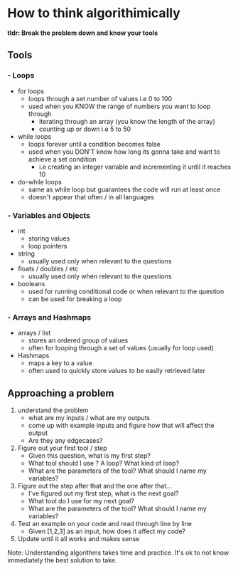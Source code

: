 # How to think algorithimically

**tldr: Break the problem down and know your tools**

## Tools
### - Loops
- for loops
  - loops through a set number of values i.e 0 to 100
  - used when you KNOW the range of numbers you want to loop through
    - iterating through an array (you know the length of the array)
    - counting up or down i.e 5 to 50
- while loops
  - loops forever until a condition becomes false
  - used when you DON'T know how long its gonna take and want to achieve a set condition
    - i.e creating an integer variable and incrementing it until it reaches 10 
- do-while loops
  - same as while loop but guarantees the code will run at least once
  - doesn't appear that often / in all languages
### - Variables and Objects
- int
  - storing values
  - loop pointers 
- string 
  - usually used only when relevant to the questions
- floats / doubles / etc 
  - usually used only when relevant to the questions
- booleans
  - used for running conditional code or when relevant to the question
  - can be used for breaking a loop
### - Arrays and Hashmaps
- arrays / list
  - stores an ordered group of values
  - often for looping through a set of values (usually for loop used)
- Hashmaps
  - maps a key to a value
  - often used to quickly store values to be easily retrieved later
  
## Approaching a problem
1. understand the problem
   - what are my inputs / what are my outputs
   - come up with example inputs and figure how that will affect the output
   - Are they any edgecases?
2. Figure out your first tool / step
   - Given this question, what is my first step? 
   - What tool should I use ? A loop? What kind of loop?
   - What are the parameters of the tool? What should I name my variables?
3. Figure out the step after that and the one after that...
   - I've figured out my first step, what is the next goal?
   - What tool do I use for my next goal?
   - What are the parameters of the tool? What should I name my variables?
4. Test an example on your code and read through line by line
   - Given [1,2,3] as an input, how does it affect my code?
5. Update until it all works and makes sense

Note: Understanding algorithms takes time and practice. It's ok to not know immediately the best solution to take. 